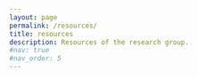 ```yaml
---
layout: page
permalink: /resources/
title: resources
description: Resources of the research group.
#nav: true
#nav_order: 5
---
```


